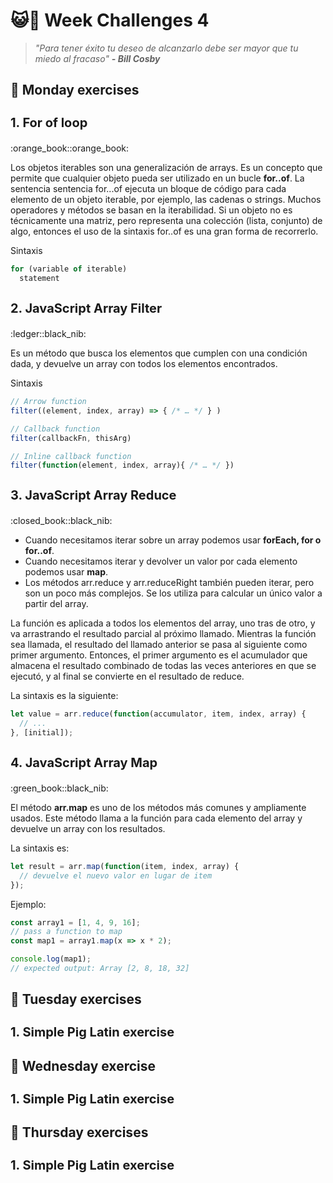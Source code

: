 # :smiley_cat::high_brightness: Week Challenges 4
> *"Para tener éxito tu deseo de alcanzarlo debe ser mayor que tu miedo al fracaso"* 
>***- Bill Cosby***

## :date: Monday exercises
<h3 style="font-size: 20px">1. For of loop</h3>:orange_book::orange_book:

Los objetos iterables son una generalización de arrays. Es un concepto que permite que cualquier objeto pueda ser utilizado en un bucle **for..of**. La sentencia sentencia for...of ejecuta un bloque de código para cada elemento de un objeto iterable, por ejemplo, las cadenas o strings. 
Muchos operadores y métodos se basan en la iterabilidad. Si un objeto no es técnicamente una matriz, pero representa una colección (lista, conjunto) de algo, entonces el uso de la sintaxis for..of es una gran forma de recorrerlo. 

Sintaxis 
```javascript 
for (variable of iterable)
  statement
```

<h3 style="font-size: 20px">2. JavaScript Array Filter</h3>:ledger::black_nib:

Es un método que busca los elementos que cumplen con una condición dada, y devuelve un array con todos los elementos encontrados. 

Sintaxis 

```javascript
// Arrow function
filter((element, index, array) => { /* … */ } )

// Callback function
filter(callbackFn, thisArg)

// Inline callback function
filter(function(element, index, array){ /* … */ })
```


<h3 style="font-size: 20px">3. JavaScript Array Reduce</h3>:closed_book::black_nib:

- Cuando necesitamos iterar sobre un array podemos usar **forEach, for o for..of**.
- Cuando necesitamos iterar y devolver un valor por cada elemento podemos usar **map**.
- Los métodos arr.reduce y arr.reduceRight también pueden iterar, pero son un poco más complejos. Se los utiliza para calcular un único valor a partir del array.

La función es aplicada a todos los elementos del array, uno tras de otro, y va arrastrando el resultado parcial al próximo llamado. Mientras la función sea llamada, el resultado del llamado anterior se pasa al siguiente como primer argumento. Entonces, el primer argumento es el acumulador que almacena el resultado combinado de todas las veces anteriores en que se ejecutó, y al final se convierte en el resultado de reduce.

La sintaxis es la siguiente:

```javascript 
let value = arr.reduce(function(accumulator, item, index, array) {
  // ...
}, [initial]);
```


<h3 style="font-size: 20px">4. JavaScript Array Map</h3>:green_book::black_nib:

El método **arr.map** es uno de los métodos más comunes y ampliamente usados. Este método llama a la función para cada elemento del array y devuelve un array con los resultados. 

La sintaxis es:
```javascript
let result = arr.map(function(item, index, array) {
  // devuelve el nuevo valor en lugar de item
});
```

Ejemplo: 
``` javascript
const array1 = [1, 4, 9, 16];
// pass a function to map
const map1 = array1.map(x => x * 2);

console.log(map1);
// expected output: Array [2, 8, 18, 32]
```




## :date: Tuesday exercises
<h3 style="font-size: 20px">1. Simple Pig Latin exercise</h3>

## :date: Wednesday exercise
<h3 style="font-size: 20px">1. Simple Pig Latin exercise</h3>

## :date: Thursday exercises
<h3 style="font-size: 20px">1. Simple Pig Latin exercise</h3>